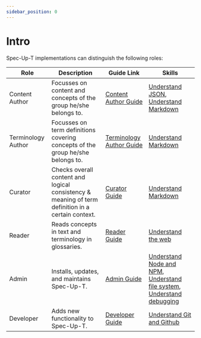 ```yaml
---
sidebar_position: 0
---
```


# Intro

Spec-Up-T implementations can distinguish the following roles:

| Role               | Description                                                                   | Guide Link                                               | Skills |
|--------------------|---------------------------------------------------------------------------------------------------|----------------------------------------------------------|-|
| Content Author     | Focusses on content and concepts of the group he/she belongs to.              | [Content Author Guide](content-authors-guide/introduction.md) |[Understand JSON](technical-skills-needed#3), [Understand Markdown](technical-skills-needed#4) |
| Terminology Author | Focusses on term definitions covering concepts of the group he/she belongs to.| [Terminology Author Guide](terminology-authors-guide/introduction.md) | [Understand Markdown](technical-skills-needed#4) |
| Curator            | Checks overall content and logical consistency & meaning of term definition in a certain context.  | [Curator Guide](curators-guide/introduction.md) | [Understand Markdown](technical-skills-needed#4) |
| Reader             | Reads concepts in text and terminology in glossaries.                         | [Reader Guide](readers-guide/introduction.md)            | [Understand the web](technical-skills-needed#5) |
| Admin              | Installs, updates, and maintains Spec-Up-T.                                    | [Admin Guide](admins-guide.md)                           | [Understand Node and NPM](technical-skills-needed#1), [Understand file system](technical-skills-needed#2), [Understand debugging](technical-skills-needed#7) |
| Developer          | Adds new functionality to Spec-Up-T.                                          | [Developer Guide](developers-guide.md)                   | [Understand Git and Github](technical-skills-needed#6) |


